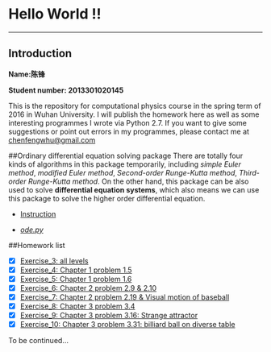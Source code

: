 # **Hello World !!**
------

## Introduction
**Name:陈锋**

**Student number: 2013301020145**

This is the repository for computational physics course in the spring term of 2016 in Wuhan University. 
I will publish the homework here as well as some interesting programmes I wrote via Python 2.7.
If you want to give some suggestions or point out errors in my programmes, please contact me at chenfengwhu@gmail.com 

##Ordinary differential equation solving package
There are totally four kinds of algorithms in this package temporarily, including *simple Euler method*, *modified Euler method*, *Second-order Runge-Kutta method*, *Third-order Runge-Kutta method*. 
On the other hand, this package can be also used to solve **differential equation systems**, which also means we can use this package to solve the higher order differential equation.
 - [Instruction](https://www.zybuluo.com/355073677/note/323818)

 - [*ode.py*](https://github.com/chenfeng2013301020145/computational-physics_N2013301020145/blob/master/ode_package/ode.py)
 
##Homework list
- [x] [Exercise_3: all levels](https://github.com/chenfeng2013301020145/computational-physics_N2013301020145/blob/master/Exercise/1st%20assignment.md)
- [x] [Exercise_4: Chapter 1 problem 1.5](https://www.zybuluo.com/355073677/note/318129)
- [x] [Exercise_5: Chapter 1 problem 1.6](https://www.zybuluo.com/355073677/note/322726)
- [x] [Exercise_6: Chapter 2 problem 2.9 & 2.10](https://www.zybuluo.com/355073677/note/331446)
- [x] [Exercise_7: Chapter 2 problem 2.19 & Visual motion of baseball](https://www.zybuluo.com/355073677/note/339666)
- [x] [Exercise_8: Chapter 3 problem 3.4](https://www.zybuluo.com/355073677/note/345564)
- [x] [Exercise_9: Chapter 3 problem 3.16: Strange attractor](https://www.zybuluo.com/355073677/note/352897)
- [x] [Exercise_10: Chapter 3 problem 3.31: billiard ball on diverse table](https://www.zybuluo.com/355073677/note/360879)

To be continued...





